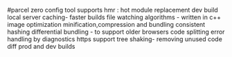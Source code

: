 #parcel
zero config tool
supports hmr : hot module replacement
dev build
local server
caching- faster builds
file watching algorithms - written in c++
image optimization
minification,compression and bundling
consistent hashing
differential bundling - to support older browsers
code splitting
error handling by diagnostics
https support
tree shaking- removing unused code
diff prod and dev builds


